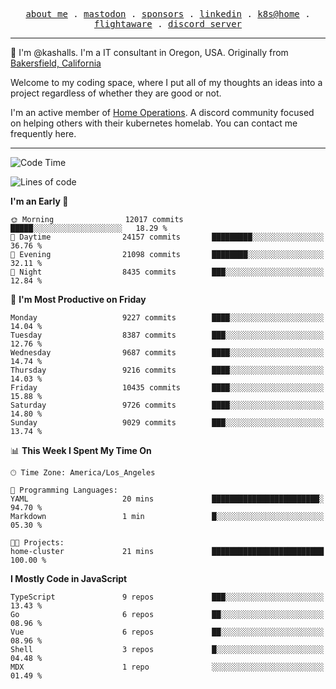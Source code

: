 <p align="center">
  <samp>
    <a href="https://jordanjones.org/">about me</a> .
    <a rel="me" href="https://mastodon.social/@kashall">mastodon</a> .
    <a href="https://github.com/sponsors/kashalls">sponsors</a> .
    <a href="https://linkedin.com/in/jordpjones">linkedin</a> .
    <a href="https://github.com/kashalls/home-cluster">k8s@home</a> .
    <a href="https://flightaware.com/adsb/stats/user/kashalls">flightaware</a> .
    <a href="https://discord.gg/V2WrCfqba9">discord server</a>
  </samp>
</p>

----------------------------------------------------------------

:wave: I'm @kashalls. I'm a IT consultant in Oregon, USA. Originally from [Bakersfield, California](https://maps.app.goo.gl/QQMtywTWghpXB6Tu6)

Welcome to my coding space, where I put all of my thoughts an ideas into a project regardless of whether they are good or not.

I'm an active member of [Home Operations](https://discord.gg/home-operations). A discord community focused on helping others with their kubernetes homelab. You can contact me frequently here.

----------------------------------------------------------------
<!--START_SECTION:waka-->
![Code Time](http://img.shields.io/badge/Code%20Time-2%2C173%20hrs%203%20mins-blue)

![Lines of code](https://img.shields.io/badge/From%20Hello%20World%20I%27ve%20Written-10.2%20million%20lines%20of%20code-blue)

**I'm an Early 🐤** 

```text
🌞 Morning                12017 commits       █████░░░░░░░░░░░░░░░░░░░░   18.29 % 
🌆 Daytime                24157 commits       █████████░░░░░░░░░░░░░░░░   36.76 % 
🌃 Evening                21098 commits       ████████░░░░░░░░░░░░░░░░░   32.11 % 
🌙 Night                  8435 commits        ███░░░░░░░░░░░░░░░░░░░░░░   12.84 % 
```
📅 **I'm Most Productive on Friday** 

```text
Monday                   9227 commits        ████░░░░░░░░░░░░░░░░░░░░░   14.04 % 
Tuesday                  8387 commits        ███░░░░░░░░░░░░░░░░░░░░░░   12.76 % 
Wednesday                9687 commits        ████░░░░░░░░░░░░░░░░░░░░░   14.74 % 
Thursday                 9216 commits        ████░░░░░░░░░░░░░░░░░░░░░   14.03 % 
Friday                   10435 commits       ████░░░░░░░░░░░░░░░░░░░░░   15.88 % 
Saturday                 9726 commits        ████░░░░░░░░░░░░░░░░░░░░░   14.80 % 
Sunday                   9029 commits        ███░░░░░░░░░░░░░░░░░░░░░░   13.74 % 
```


📊 **This Week I Spent My Time On** 

```text
🕑︎ Time Zone: America/Los_Angeles

💬 Programming Languages: 
YAML                     20 mins             ████████████████████████░   94.70 % 
Markdown                 1 min               █░░░░░░░░░░░░░░░░░░░░░░░░   05.30 % 

🐱‍💻 Projects: 
home-cluster             21 mins             █████████████████████████   100.00 % 
```

**I Mostly Code in JavaScript** 

```text
TypeScript               9 repos             ███░░░░░░░░░░░░░░░░░░░░░░   13.43 % 
Go                       6 repos             ██░░░░░░░░░░░░░░░░░░░░░░░   08.96 % 
Vue                      6 repos             ██░░░░░░░░░░░░░░░░░░░░░░░   08.96 % 
Shell                    3 repos             █░░░░░░░░░░░░░░░░░░░░░░░░   04.48 % 
MDX                      1 repo              ░░░░░░░░░░░░░░░░░░░░░░░░░   01.49 % 
```




<!--END_SECTION:waka-->
